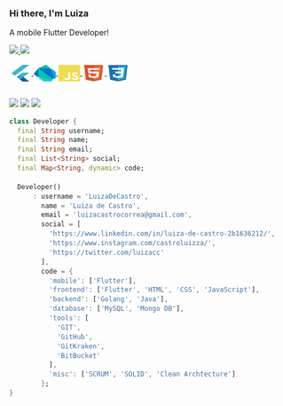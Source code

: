 ### Hi there, I'm Luiza
A mobile Flutter Developer!


 <div>
  <a href="https://github.com/LuizaDeCastro">
  <img height="180em" src="https://github-readme-stats.vercel.app/api?username=LuizaDeCastro&show_icons=true&theme=dracula&include_all_commits=true&count_private=true"/>
  <img height="180em" src="https://github-readme-stats.vercel.app/api/top-langs/?username=LuizaDeCastro&layout=compact&langs_count=7&theme=dracula"/>
</div>
<div style="display: inline_block"><br>
    <img align="center" alt="Rafa-React" height="30" width="40" src="https://raw.githubusercontent.com/devicons/devicon/master/icons/flutter/flutter-original.svg">
  <img align="center" alt="Ts" height="30" width="40" src="https://raw.githubusercontent.com/devicons/devicon/master/icons/dart/dart-original.svg">
  <img align="center" alt="Js" height="30" width="40" src="https://raw.githubusercontent.com/devicons/devicon/master/icons/javascript/javascript-plain.svg">
  <img align="center" alt="HTML" height="30" width="40" src="https://raw.githubusercontent.com/devicons/devicon/master/icons/html5/html5-original.svg">
  <img align="center" alt="CSS" height="30" width="40" src="https://raw.githubusercontent.com/devicons/devicon/master/icons/css3/css3-original.svg">

  ##
 
<div> 

  <a href="https://instagram.com/castroluizza" target="_blank"><img src="https://img.shields.io/badge/-Instagram-%23E4405F?style=for-the-badge&logo=instagram&logoColor=white" target="_blank"></a>
  <a href = "mailto:luizacastrocorrea@gmail.com"><img src="https://img.shields.io/badge/-Gmail-%23333?style=for-the-badge&logo=gmail&logoColor=white" target="_blank"></a>
  <a href="https://www.linkedin.com/in/luiza-de-castro-2b1636212/" target="_blank"><img src="https://img.shields.io/badge/-LinkedIn-%230077B5?style=for-the-badge&logo=linkedin&logoColor=white" target="_blank"></a> 
 
 




```dart	
class Developer {
  final String username;
  final String name;
  final String email;
  final List<String> social;
  final Map<String, dynamic> code;

  Developer()
      : username = 'LuizaDeCastro',
        name = 'Luiza de Castro',
        email = 'luizacastrocorrea@gmail.com',
        social = [
          'https://www.linkedin.com/in/luiza-de-castro-2b1636212/',
          'https://www.instagram.com/castroluizza/',
          'https://twitter.com/luizacc'
        ],
        code = {
          'mobile': ['Flutter'],
          'frontend': ['Flutter', 'HTML', 'CSS', 'JavaScript'],
          'backend': ['Golang', 'Java'],
          'database': ['MySQL', 'Mongo DB'],
          'tools': [
            'GIT',
            'GitHub',
            'GitKraken',
            'BitBucket'
          ],
          'misc': ['SCRUM', 'SOLID', 'Clean Archtecture']
        };
}
```

